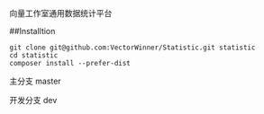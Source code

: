向量工作室通用数据统计平台

##Installtion
```
git clone git@github.com:VectorWinner/Statistic.git statistic
cd statistic
composer install --prefer-dist
```
主分支  master

开发分支 dev

